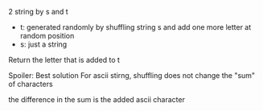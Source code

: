 2 string by s and t
- t: generated randomly by shuffling string s and add one more letter at random position
- s: just a string

Return the letter that is added to t 


Spoiler:
Best solution
For ascii stirng, shuffling does not change the "sum" of characters 

the difference in the sum is the added ascii  character